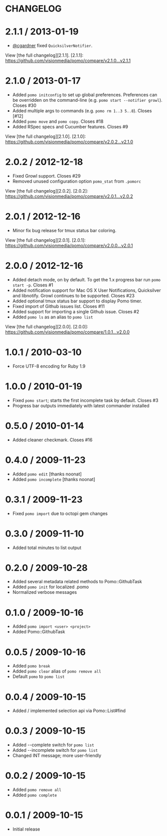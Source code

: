 CHANGELOG
=========

2.1.1 / 2013-01-19
==================

* [@cgardner](https://github.com/cgardner) fixed `QuicksilverNotifier`.

View [the full changelog][2.1.1].
[2.1.1]: https://github.com/visionmedia/pomo/compare/v2.1.0...v2.1.1

2.1.0 / 2013-01-17
==================

* Added `pomo initconfig` to set up global preferences. Preferences
  can be overridden on the command-line (e.g. `pomo start --notifier
  growl`). Closes #30
* Added multiple args to commands (e.g. `pomo rm 1..3 5..8`). Closes [#12]
* Added `pomo move` and `pomo copy`. Closes #18
* Added RSpec specs and Cucumber features. Closes #9

View [the full changelog][2.1.0].
[2.1.0]: https://github.com/visionmedia/pomo/compare/v2.0.2...v2.1.0

2.0.2 / 2012-12-18
==================

  * Fixed Growl support. Closes #29
  * Removed unused configuration option `pomo_stat` from `.pomorc`

View [the full changelog][2.0.2].
[2.0.2]: https://github.com/visionmedia/pomo/compare/v2.0.1...v2.0.2

2.0.1 / 2012-12-16
==================

  * Minor fix bug release for tmux status bar coloring.

View [the full changelog][2.0.1].
[2.0.1]: https://github.com/visionmedia/pomo/compare/v2.0.0...v2.0.1

2.0.0 / 2012-12-16
==================

  * Added detach mode, on by default. To get the 1.x progress bar run `pomo start -p`. Closes #1
  * Added notification support for Mac OS X User Notifications, Quicksilver and libnotify.
    Growl continues to be supported. Closes #23
  * Added optional tmux status bar support to display Pomo timer.
  * Fixed import of Github issues list. Closes #11
  * Added support for importing a single Github issue. Closes #2
  * Added `pomo ls` as an alias to `pomo list`

View [the full changelog][2.0.0].
[2.0.0]: https://github.com/visionmedia/pomo/compare/1.0.1...v2.0.0

1.0.1 / 2010-03-10
==================

  * Force UTF-8 encoding for Ruby 1.9

1.0.0 / 2010-01-19
==================

  * Fixed `pomo start`; starts the first incomplete task by default. Closes #3
  * Progress bar outputs immediately with latest commander installed

0.5.0 / 2010-01-14
==================

  * Added cleaner checkmark. Closes #16

0.4.0 / 2009-11-23
==================

  * Added `pomo edit` [thanks noonat]
  * Added `pomo incomplete` [thanks noonat]

0.3.1 / 2009-11-23
==================

  * Fixed `pomo import` due to octopi gem changes

0.3.0 / 2009-11-10
==================

  * Added total minutes to list output

0.2.0 / 2009-10-28
==================

  * Added several metadata related methods to Pomo::GithubTask
  * Added `pomo init` for localized .pomo
  * Normalized verbose messages
   
0.1.0 / 2009-10-16
==================

  * Added `pomo import <user> <project>`
  * Added Pomo::GithubTask

0.0.5 / 2009-10-16
==================

  * Added `pomo break`
  * Added `pomo clear` alias of `pomo remove all`
  * Default `pomo` to `pomo list`

0.0.4 / 2009-10-15
==================

  * Added / implemented selection api via Pomo::List#find

0.0.3 / 2009-10-15
==================

  * Added --complete switch for `pomo list`
  * Added --incomplete switch for `pomo list`
  * Changed INT message; more user-friendly
  
0.0.2 / 2009-10-15
==================

  * Added `pomo remove all`
  * Added `pomo complete`
  
0.0.1 / 2009-10-15
==================

  * Initial release
